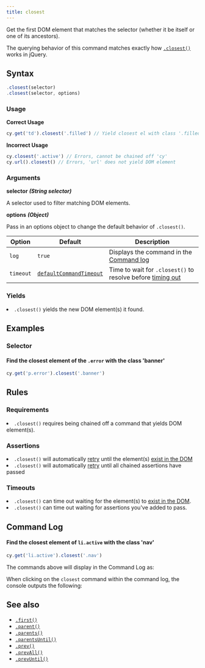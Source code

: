 ```yaml
---
title: closest
---
```


Get the first DOM element that matches the selector (whether it be itself or one of its ancestors).

<Alert type="info">

The querying behavior of this command matches exactly how [`.closest()`](http://api.jquery.com/closest) works in jQuery.

</Alert>

## Syntax

```javascript
.closest(selector)
.closest(selector, options)
```

### Usage

**<Icon name="check-circle" color="green"></Icon> Correct Usage**

```javascript
cy.get('td').closest('.filled') // Yield closest el with class '.filled'
```

**<Icon name="exclamation-triangle" color="red"></Icon> Incorrect Usage**

```javascript
cy.closest('.active') // Errors, cannot be chained off 'cy'
cy.url().closest() // Errors, 'url' does not yield DOM element
```

### Arguments

**<Icon name="angle-right"></Icon> selector** **_(String selector)_**

A selector used to filter matching DOM elements.

**<Icon name="angle-right"></Icon> options** **_(Object)_**

Pass in an options object to change the default behavior of `.closest()`.

| Option    | Default                                                              | Description                                                                              |
| --------- | -------------------------------------------------------------------- | ---------------------------------------------------------------------------------------- |
| `log`     | `true`                                                               | Displays the command in the [Command log](/guides/core-concepts/test-runner#Command-Log) |
| `timeout` | [`defaultCommandTimeout`](/guides/references/configuration#Timeouts) | Time to wait for `.closest()` to resolve before [timing out](#Timeouts)                  |

### Yields [<Icon name="question-circle"/>](introduction-to-cypress#Subject-Management)

<List><li>`.closest()` yields the new DOM element(s) it found.</li></List>

## Examples

### Selector

#### Find the closest element of the `.error` with the class 'banner'

```javascript
cy.get('p.error').closest('.banner')
```

## Rules

### Requirements [<Icon name="question-circle"/>](introduction-to-cypress#Chains-of-Commands)

<List><li>`.closest()` requires being chained off a command that yields DOM element(s).</li></List>

### Assertions [<Icon name="question-circle"/>](introduction-to-cypress#Assertions)

<List><li>`.closest()` will automatically [retry](/guides/core-concepts/retry-ability) until the element(s) [exist in the DOM](/guides/core-concepts/introduction-to-cypress#Default-Assertions)</li><li>`.closest()` will automatically [retry](/guides/core-concepts/retry-ability) until all chained assertions have passed</li></List>

### Timeouts [<Icon name="question-circle"/>](introduction-to-cypress#Timeouts)

<List><li>`.closest()` can time out waiting for the element(s) to [exist in the DOM](/guides/core-concepts/introduction-to-cypress#Default-Assertions).</li><li>`.closest()` can time out waiting for assertions you've added to pass.</li></List>

## Command Log

#### Find the closest element of `li.active` with the class 'nav'

```javascript
cy.get('li.active').closest('.nav')
```

The commands above will display in the Command Log as:

<DocsImage src="/img/api/closest/find-closest-nav-element-in-test.png" alt="Command Log closest" ></DocsImage>

When clicking on the `closest` command within the command log, the console outputs the following:

<DocsImage src="/img/api/closest/closest-console-logs-elements-found.png" alt="console.log closest" ></DocsImage>

## See also

- [`.first()`](/api/commands/first)
- [`.parent()`](/api/commands/parent)
- [`.parents()`](/api/commands/parents)
- [`.parentsUntil()`](/api/commands/parentsuntil)
- [`.prev()`](/api/commands/prev)
- [`.prevAll()`](/api/commands/prevall)
- [`.prevUntil()`](/api/commands/prevuntil)
